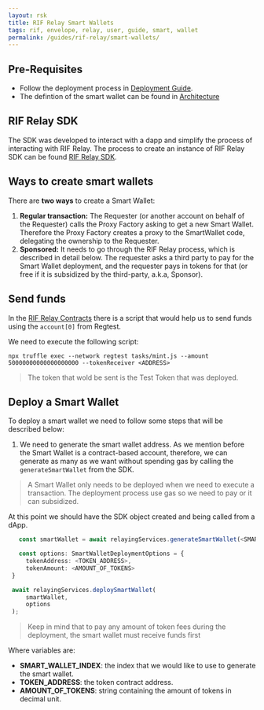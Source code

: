 ```yaml
---
layout: rsk
title: RIF Relay Smart Wallets
tags: rif, envelope, relay, user, guide, smart, wallet
permalink: /guides/rif-relay/smart-wallets/
---
```


## Pre-Requisites

* Follow the deployment process in [Deployment Guide](/guides/rif-relay/deployment).
* The defintion of the smart wallet can be found in [Architecture](/rif/relay/architecture/#smart-wallet)

## RIF Relay SDK

The SDK was developed to interact with a dapp and simplify the process of interacting with RIF Relay. The process to create an instance of RIF Relay SDK can be found [RIF Relay SDK](/guides/rif-relay/integrate#rif-relay-sdk).

## Ways to create smart wallets

There are **two ways** to create a Smart Wallet:

1. **Regular transaction:** The Requester (or another account on behalf of the Requester) calls the Proxy Factory asking to get a new Smart Wallet. Therefore the Proxy Factory creates a proxy to the SmartWallet code, delegating the ownership to the Requester.
2. **Sponsored:** It needs to go through the RIF Relay process, which is described in detail below. The requester asks a third party to pay for the Smart Wallet deployment, and the requester pays in tokens for that (or free if it is subsidized by the third-party, a.k.a, Sponsor).

## Send funds

In the [RIF Relay Contracts](https://github.com/rsksmart/rif-relay-contracts) there is a script that would help us to send funds using the `account[0]` from Regtest.

We need to execute the following script:

```
npx truffle exec --network regtest tasks/mint.js --amount 50000000000000000000 --tokenReceiver <ADDRESS>
```
> The token that wold be sent is the Test Token that was deployed. 


## Deploy a Smart Wallet

To deploy a smart wallet we need to follow some steps that will be described below:

1. We need to generate the smart wallet address. As we mention before the Smart Wallet is a contract-based account, therefore, we can generate as many as we want without spending gas by calling the `generateSmartWallet` from the SDK. 
> A Smart Wallet only needs to be deployed when we need to execute a transaction. The deployment process use gas so we need to pay or it can subsidized.


At this point we should have the SDK object created and being called from a dApp. 
   ```typescript
      const smartWallet = await relayingServices.generateSmartWallet(<SMART_WALLET_INDEX>);

      const options: SmartWalletDeploymentOptions = {
        tokenAddress: <TOKEN_ADDRESS>,
        tokenAmount: <AMOUNT_OF_TOKENS>
    }

    await relayingServices.deploySmartWallet(
        smartWallet,
        options
    );
   ```
   > Keep in mind that to pay any amount of token fees during the deployment, the smart wallet must receive funds first

   Where variables are:

  * **SMART_WALLET_INDEX**: the index that we would like to use to generate the smart wallet.
  * **TOKEN_ADDRESS**: the token contract address.
  * **AMOUNT_OF_TOKENS**: string containing the amount of tokens in decimal unit.


